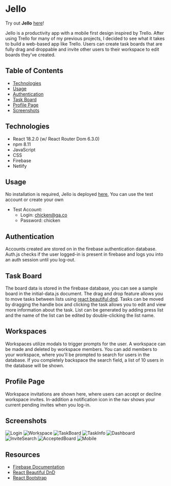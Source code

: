 # Jello

Try out **Jello** [here](https://friendly-rabanadas-95dae4.netlify.app/)!

Jello is a productivity app with a mobile first design inspired by Trello. After using Trello for many of my previous projects, I decided to see what it takes to build a web-based app like Trello. Users can create task boards that are fully drag and droppable and invite other users to their workspace to edit boards they've created. 

## Table of Contents
* [Technologies](#technologies)
* [Usage](#usage)
* [Authentication](#authentication)
* [Task Board](#task-board)
* [Profile Page](#profile-page)
* [Screenshots](#screenshots)


## Technologies
* React 18.2.0 (w/ React Router Dom 6.3.0)
* npm 8.11
* JavaScript
* CSS
* Firebase
* Netlify

## Usage
No installation is required, Jello is deployed [here](https://friendly-rabanadas-95dae4.netlify.app/), You can use the test account or create your own
* Test Account:
    - Login: chicken@ga.co
    - Password: chicken

## Authentication
Accounts created are stored on in the firebase authentication database. Auth.js checks if the user logged-in is present in firebase and logs you into an auth session until you log-out.

## Task Board
The board data is stored in the firebase database, you can see a sample board in the initial-data.js document. The drag and drop feature allows you to move tasks between lists using [react beautiful dnd](https://github.com/atlassian/react-beautiful-dnd). Tasks can be moved by dragging the handle box and clicking the task allows you to edit and view more information about the task. List can be generated by adding press list and the name of the list can be edited by double-clicking the list name.

## Workspaces
Workspaces utilize modals to trigger prompts for the user. A workspace can be made and deleted by workspace members. You can add members to your workspace, where you'll be prompted to search for users in the database. If you completely backspace the search field, a list of 10 users in the database will be shown.

## Profile Page
Workspace invitations are shown here, where users can accept or decline workspace invites. In-addition a notification icon in the nav shows your current pending invites when you log-in. 

## Screenshots
![Login](/public/screenshots/Login.png)
![Workspace](/public/screenshots/Workspace1.png)
![TaskBoard](/public/screenshots/TaskBoard.png)
![TaskInfo](/public/screenshots/TaskDescription.png)
![Dashboard](/public/screenshots/Dashboard.png)
![InviteSearch](/public/screenshots/InviteSearch.png)
![AcceptedBoard](/public/screenshots/AcceptedBoard.png)
![Mobile](/public/screenshots/MobileWorkspace.png)




## Resources
* [Firebase Documentation](https://firebase.google.com/docs)
* [React Beautiful DnD](https://github.com/atlassian/react-beautiful-dnd)
* [React Bootstrap](https://react-bootstrap.github.io/)
